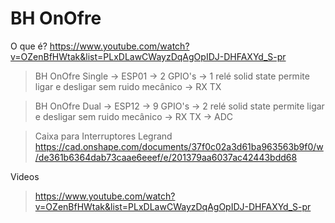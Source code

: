 # BH OnOfre
O que é?
https://www.youtube.com/watch?v=OZenBfHWtak&list=PLxDLawCWayzDqAgOpIDJ-DHFAXYd_S-pr

> BH OnOfre Single
-> ESP01
-> 2 GPIO's 
-> 1 relé solid state permite ligar e desligar sem ruido mecânico
-> RX TX
  
> BH OnOfre Dual
-> ESP12
-> 9 GPIO's 
-> 2 relé solid state permite ligar e desligar sem ruido mecânico 
-> RX TX
-> ADC 
  

> Caixa para Interruptores Legrand 
> https://cad.onshape.com/documents/37f0c02a3d61ba963563b9f0/w/de361b6364dab73caae6eeef/e/201379aa6037ac42443bdd68
  
Videos
> https://www.youtube.com/watch?v=OZenBfHWtak&list=PLxDLawCWayzDqAgOpIDJ-DHFAXYd_S-pr

